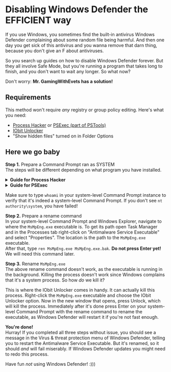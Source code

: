 # Disabling Windows Defender the EFFICIENT way
If you use Windows, you sometimes find the built-in antivirus Windows Defender complaining about some random file being harmful. And then one day you get sick of this antivirus and you wanna remove that darn thing, because you don't give an F about antiviruses.

So you search up guides on how to disable Windows Defender forever. But they all involve Safe Mode, but you're running a program that takes long to finish, and you don't want to wait any longer. So what now?

Don't worry: **Mr. GamingWithEvets has a solution!**

## Requirements
This method won't require *any* registry or group policy editing. Here's what you need:
- [Process Hacker](https://sourceforge.net/projects/processhacker/files/processhacker2/processhacker-2.39-setup.exe/download) or [PSExec (part of PSTools)](https://download.sysinternals.com/files/PSTools.zip)
- [IObit Unlocker](https://cdn.iobit.com/dl/unlocker-setup.exe)
- "Show hidden files" turned on in Folder Options

## Here we go baby
**Step 1.** Prepare a Command Prompt ran as SYSTEM  
The steps will be different depending on what program you have installed.

<details>
<summary><b>Guide for Process Hacker</b></summary><br>
Open Process Hacker, then go to Hacker &gt; Run as. Type <code>cmd</code> in the program field and select <code>NT AUTHORITY\SYSTEM</code> as the username. Check "Toggle elevation" and press OK. If you have User Account Control on, press Yes in the UAC prompt.
</details>

<details>
<summary><b>Guide for PSExec</b></summary><br>
In Windows Explorer, navigate to where you have the PSTools executables. Then click on the address bar and type <code>cmd</code> to open the Command Prompt. Now type <code>psexec -accepteula -i -s cmd.exe</code>.
</details>

Make sure to type `whoami` in your system-level Command Prompt instance to verify that it's indeed a system-level Command Prompt. If you don't see `nt authority\system`, you have failed!

**Step 2.** Prepare a rename command  
In your system-level Command Prompt and Windows Explorer, navigate to where the `MsMpEng.exe` executable is. To get its path open Task Manager and in the Processes tab right-click on "Antimalware Service Executable" and select "Properties". The location is the path to the `MsMpEng.exe` executable.  
After that, type `ren MsMpEng.exe MsMpEng.exe.bak`. **Do not press Enter yet!** We will need this command later.

**Step 3.** Rename `MsMpEng.exe`  
The above rename command doesn't work, as the executable is running in the background. Killing the process doesn't work since Windows complains that it's a system process. So how *do* we kill it?

This is where the IObit Unlocker comes in handy. It can actually kill this process. Right-click the `MsMpEng.exe` executable and choose the IObit Unlocker option. Now in the new window that opens, press Unlock, which will kill the process. Immediately after it's done press Enter on your system-level Command Prompt with the rename command to rename the executable, as Windows Defender will restart it if you're not fast enough.

**You're done!**  
Hurray! If you completed all three steps without issue, you should see a message in the Virus & threat protection menu of Windows Defender, telling you to restart the Antimalware Service Executable. But it's renamed, so it should *and* will fail miserably. If Windows Defender updates you might need to redo this process.

Have fun *not* using Windows Defender! :)))
